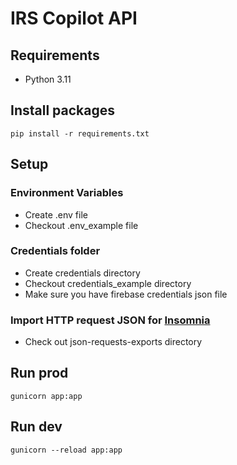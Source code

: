 # IRS Copilot API

## Requirements

- Python 3.11

## Install packages

```pip install -r requirements.txt```

## Setup

### Environment Variables 
- Create .env file
- Checkout .env_example file

### Credentials folder
- Create credentials directory
- Checkout credentials_example directory
- Make sure you have firebase credentials json file

### Import HTTP request JSON for [Insomnia](https://insomnia.rest/download) 
- Check out json-requests-exports directory

## Run prod

```gunicorn app:app```

## Run dev
```gunicorn --reload app:app```